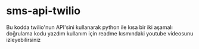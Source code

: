 # sms-api-twilio
Bu kodda twilio'nun API'sini kullanarak python ile kısa bir iki aşamalı doğrulama kodu yazdım kullanım için readme kısmındaki youtube videosunu izleyebilirsiniz
